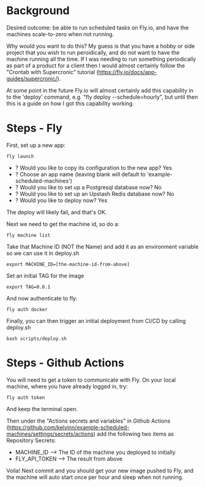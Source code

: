 # Background

Desired outcome: be able to run scheduled tasks on Fly.io, and have the machines scale-to-zero when not running.

Why would you want to do this? My guess is that you have a hobby or side project that you wish to run peroidically, and do not want to have the machine running all the time. If I was needing to run something periodically as part of a product for a client then I would almost certainly follow the "Crontab with Supercronic" tutorial (https://fly.io/docs/app-guides/supercronic/).


At some point in the future Fly.io will almost certainly add this capability in to the 'deploy' command, e.g. "fly deploy --schedule=hourly", but until then this is a guide on how I got this capability working.

# Steps - Fly

First, set up a new app:

```
fly launch
```

- ? Would you like to copy its configuration to the new app? Yes
- ? Choose an app name (leaving blank will default to 'example-scheduled-machines')
- ? Would you like to set up a Postgresql database now? No
- ? Would you like to set up an Upstash Redis database now? No
- ? Would you like to deploy now? Yes

The deploy will likely fail, and that's OK.

Next we need to get the machine id, so do a:

```
fly machine list
```

Take that Machine ID (NOT the Name) and add it as an environment variable so we can use it in deploy.sh

```
export MACHINE_ID=[the-machine-id-from-above]
```

Set an initial TAG for the image

```
export TAG=0.0.1
```

And now authenticate to fly:

```
fly auth docker
```

Finally, you can then trigger an initial deployment from CI/CD by calling deploy.sh

```
bash scripts/deploy.sh
```


# Steps - Github Actions

You will need to get a token to communicate with Fly. On your local machine, where you have already logged in, try:

```
fly auth token
```

And keep the terminal open.

Then under the "Actions secrets and variables" in Github Actions (https://github.com/kelvinn/example-scheduled-machines/settings/secrets/actions) add the following two items as Repository Secrets:

- MACHINE_ID --> The ID of the machine you deployed to initially
- FLY_API_TOKEN --> The result from above

Voila! Next commit and you should get your new image pushed to Fly, and the machine will auto start once per hour and sleep when not running.
